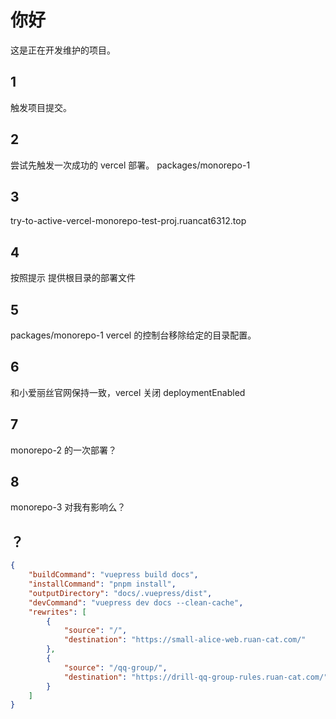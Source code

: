 # 你好

这是正在开发维护的项目。

## 1

触发项目提交。

## 2

尝试先触发一次成功的 vercel 部署。 packages/monorepo-1

## 3

try-to-active-vercel-monorepo-test-proj.ruancat6312.top

## 4

按照提示 提供根目录的部署文件

## 5

packages/monorepo-1 vercel 的控制台移除给定的目录配置。

## 6

和小爱丽丝官网保持一致，vercel 关闭 deploymentEnabled

## 7

monorepo-2 的一次部署？

## 8

monorepo-3 对我有影响么？

## ？

```json
{
	"buildCommand": "vuepress build docs",
	"installCommand": "pnpm install",
	"outputDirectory": "docs/.vuepress/dist",
	"devCommand": "vuepress dev docs --clean-cache",
	"rewrites": [
		{
			"source": "/",
			"destination": "https://small-alice-web.ruan-cat.com/"
		},
		{
			"source": "/qq-group/",
			"destination": "https://drill-qq-group-rules.ruan-cat.com/"
		}
	]
}
```
